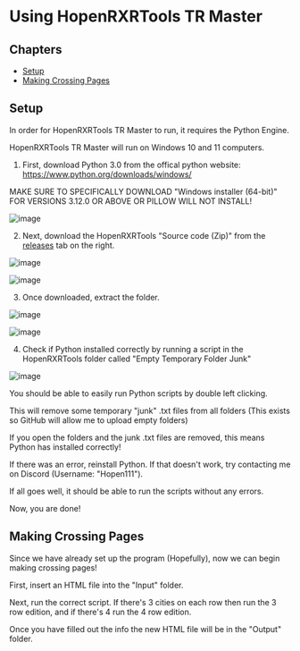  # Using HopenRXRTools TR Master

 ## Chapters

 - [Setup](#setup)
 - [Making Crossing Pages](#making-crossing-pages)

 ## Setup

 In order for HopenRXRTools TR Master to run, it requires the Python Engine.

 HopenRXRTools TR Master will run on Windows 10 and 11 computers.

1. First, download Python 3.0 from the offical python website: https://www.python.org/downloads/windows/

 MAKE SURE TO SPECIFICALLY DOWNLOAD "Windows installer (64-bit)" FOR VERSIONS 3.12.0 OR ABOVE OR PILLOW WILL NOT INSTALL!

![image](https://github.com/Hopen111/HopenRXRTools/assets/147209436/53b5b10a-e91b-42a1-8acd-6f31522cd2ed)


2. Next, download the HopenRXRTools "Source code (Zip)" from the [releases](https://github.com/Hopen111/HopenRXRTools/releases) tab on the right.

 ![image](https://github.com/Hopen111/HopenRXRTools/assets/147209436/70a08f8d-6861-49cb-ba3c-faa9c9155dcc)
 
 ![image](https://github.com/Hopen111/HopenRXRTools/assets/147209436/b1dc1762-7ff8-4db7-81a2-13e77eaf78a9)



3. Once downloaded, extract the folder.

    
 ![image](https://github.com/Hopen111/HopenRXRTools/assets/147209436/8e1888be-b843-4cc6-ba87-2120efad02a6)

 ![image](https://github.com/Hopen111/HopenRXRTools/assets/147209436/8a8aca43-f2e7-4849-a21d-b7ea0757337a)

4. Check if Python installed correctly by running a script in the HopenRXRTools folder called "Empty Temporary Folder Junk"

![image](https://github.com/Hopen111/HopenRXRTools/assets/147209436/7f6c6363-7ec3-475e-b6ca-cc0b51ed5b0c)


 You should be able to easily run Python scripts by double left clicking. 

 This will remove some temporary "junk" .txt files from all folders (This exists so GitHub will allow me to upload empty folders)

 If you open the folders and the junk .txt files are removed, this means Python has installed correctly!

 If there was an error, reinstall Python. If that doesn't work, try contacting me on Discord (Username: "Hopen111").

 If all goes well, it should be able to run the scripts without any errors.

 Now, you are done!

 ## Making Crossing Pages

 Since we have already set up the program (Hopefully), now we can begin making crossing pages!

 First, insert an HTML file into the "Input" folder. 

 Next, run the correct script. If there's 3 cities on each row then run the 3 row edition, and if there's 4 run the 4 row edition.

 Once you have filled out the info the new HTML file will be in the "Output" folder.
